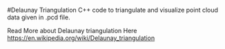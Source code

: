 #Delaunay Triangulation
C++ code to triangulate and visualize point cloud data given in .pcd file.

Read More about Delaunay triangulation Here https://en.wikipedia.org/wiki/Delaunay_triangulation

